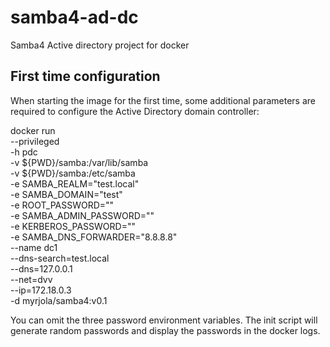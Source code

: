 # samba4-ad-dc
Samba4 Active directory project for docker

## First time configuration
When starting the image for the first time, some additional parameters are
required to configure the Active Directory domain controller:

docker run \
        --privileged \
        -h pdc \
        -v ${PWD}/samba:/var/lib/samba \
        -v ${PWD}/samba:/etc/samba \
        -e SAMBA_REALM="test.local" \
        -e SAMBA_DOMAIN="test" \
        -e ROOT_PASSWORD="<yourpassword>" \
        -e SAMBA_ADMIN_PASSWORD="<yourpassword>" \
        -e KERBEROS_PASSWORD="<yourpassword>" \
        -e SAMBA_DNS_FORWARDER="8.8.8.8" \
        --name dc1 \
        --dns-search=test.local \
        --dns=127.0.0.1 \
        --net=dvv \
        --ip=172.18.0.3 \
        -d myrjola/samba4:v0.1

You can omit the three password environment variables. The init script will 
generate random passwords and display the passwords in the docker logs.
